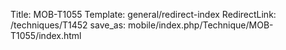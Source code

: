 Title: MOB-T1055
Template: general/redirect-index
RedirectLink: /techniques/T1452
save_as: mobile/index.php/Technique/MOB-T1055/index.html